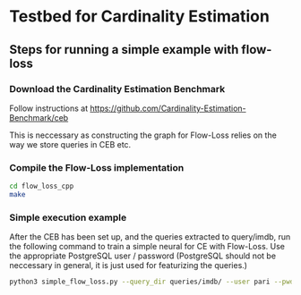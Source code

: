 # Testbed for Cardinality Estimation

## Steps for running a simple example with flow-loss

### Download the Cardinality Estimation Benchmark

Follow instructions at https://github.com/Cardinality-Estimation-Benchmark/ceb

This is neccessary as constructing the graph for Flow-Loss relies on the way we
store queries in CEB etc.

### Compile the Flow-Loss implementation

```bash
cd flow_loss_cpp
make
```


### Simple execution example

After the CEB has been set up, and the queries extracted to query/imdb, run the
following command to train a simple neural for CE with Flow-Loss. Use the
appropriate PostgreSQL user / password (PostgreSQL should not be neccessary in
    general, it is just used for featurizing the queries.)

```bash
python3 simple_flow_loss.py --query_dir queries/imdb/ --user pari --pwd password --query_template 1a -n 100 --normalize_flow_loss 1
```
